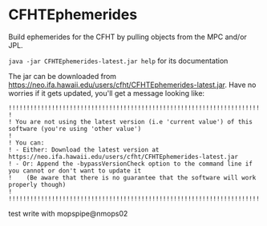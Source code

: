 # CFHTEphemerides

Build ephemerides for the CFHT by pulling objects from the MPC and/or JPL.

<code>java -jar CFHTEphemerides-latest.jar help</code> for its documentation

The jar can be downloaded from https://neo.ifa.hawaii.edu/users/cfht/CFHTEphemerides-latest.jar. Have no worries if it gets updated, you'll get a message looking like:

```
!!!!!!!!!!!!!!!!!!!!!!!!!!!!!!!!!!!!!!!!!!!!!!!!!!!!!!!!!!!!!!!!!!!!!!!!!!!!!!!!
!
! You are not using the latest version (i.e 'current value') of this software (you're using 'other value')
!
! You can:
! - Either: Download the latest version at https://neo.ifa.hawaii.edu/users/cfht/CFHTEphemerides-latest.jar
! - Or: Append the -bypassVersionCheck option to the command line if you cannot or don't want to update it 
!    (Be aware that there is no guarantee that the software will work properly though)
!
!!!!!!!!!!!!!!!!!!!!!!!!!!!!!!!!!!!!!!!!!!!!!!!!!!!!!!!!!!!!!!!!!!!!!!!!!!!!!!!!
```

test write with mopspipe@nmops02

